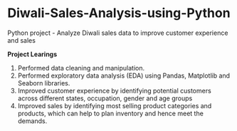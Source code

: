 # Diwali-Sales-Analysis-using-Python
Python project - Analyze Diwali sales data to improve customer experience and sales

**Project Learings**
1. Performed data cleaning and manipulation.
2. Performed exploratory data analysis (EDA) using Pandas, Matplotlib and Seaborn libraries.
3. Improved customer experience by identifying potential customers across different states, occupation, gender and age groups
4. Improved sales by identifying most selling product categories and products, which can help to plan inventory and hence meet the demands.
